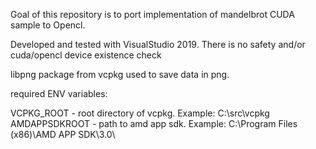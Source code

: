 Goal of this repository is to port implementation of mandelbrot CUDA sample to Opencl.

Developed and tested with VisualStudio 2019.
There is no safety and/or cuda/opencl device existence check

libpng package from vcpkg used to save data in png.

required ENV variables:

VCPKG_ROOT - root directory of vcpkg. Example: C:\src\vcpkg
AMDAPPSDKROOT - path to amd app sdk. Example: C:\Program Files (x86)\AMD APP SDK\3.0\